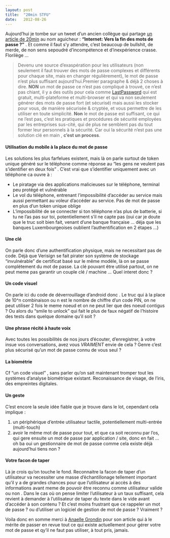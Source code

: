 ```yaml
---
layout:	post
title:	"20min STFU"
date:	2012-08-26
---
```


  Aujourd’hui je tombe sur un tweet d’un ancien collègue qui partage [un article de 20min](http://www.20minutes.fr/web/982383-internet-vers-fin-mots-passe) au nom aguicheur : **“Internet: Vers la fin des mots de passe ?”** . Et comme il faut s’y attendre, c’est beaucoup de bullshit, de merde, de non sens sepoudré d’incompétence et d’inexpérience crasse. Florilège …


> Devenu une source d’exaspération pour les utilisateurs (non seulement il faut trouver des mots de passe complexes et différents pour chaque site, mais en changer régulièrement), le mot de passe n’est plus suffisant aujourd’hui.Premier paragraphe & déjà 2 choses à dire. **NON** un mot de passe ce n’est pas compliqué à trouvé, ce n’est pas chiant, il y a des outils pour cela comme [LastPassword](http://laspass.com) qui est gratuit, multi-plateforme et multi-browser et qui va non seulement générer des mots de passe fort (et sécurisé) mais aussi les stocker pour vous, de manière sécurisée & cryptée, et vous permettre de les utiliser en toute simplicité. **Non** le mot de passe est suffisant, ce qui ne l’est pas, c’est les pratiques et procédures de sécurité employées par les entreprises sus-cité, qui de plus ne semblent pas du tout former leur personnels à la sécurité. Car oui la sécurité n’est pas une solution clé en main , **c’est un process**.

#### Utilisation du mobile à la place du mot de passe

Les solutions les plus farfelues existent, mais là on parle surtout de token unique généré sur le téléphone comme réponse au “les gens ne veulent pas s’identifier en deux fois” . C’est vrai que s’identifier uniquement avec un téléphone ca ouvre à :

* Le piratage via des applications malicieuses sur le téléphone, terminal peu protégé et vulnérable
* Le vol du téléphone, entrenant l’impossibilité d’accéder au service mais aussi permettant au voleur d’accéder au service. Pas de mot de passe en plus d’un token unique oblige
* L’impossibilité de se connecter si ton téléphone n’as plus de batterie, si tu ne l’as pas sur toi, potentiellement s’il ne capte pas (oui car je doute que le truc soit bien fait, venant d’une banque française … déja que les banques Luxembourgeoises oublient l’authentification en 2 étapes …)
#### Une clé

On parle donc d’une authentification physique, mais ne necessitant pas de code. Déjà que Verisign se fait pirater son système de stockage “invulnérable” de certificat basé sur le même modèle, là on se passe complétement du mot de passe. La clé pouvant être utilisé partout, on ne peut meme pas garantir un couple clé / machine … Quel interet donc ?

#### Un code visuel

On parle ici du code de déverrouillage d’android donc . Le truc qui à la place de 10^n combinaison ou n est le nombre de chiffre d’un code PIN, on ne peut utiliser 2 fois le meme noeud et on ne peut lier que des noeud contigus ? Ou alors du “smile to unlock” qui fait le plus de faux négatif de l’histoire des tests dans quelque domaine qu’il soit ?

#### Une phrase récité à haute voix

Avec toutes les possibilités de nos jours d’écouter, d’enregistrer, à votre insue vos conversations, avez vous *VRAIMENT* envie de cela ? Genre c’est plus sécurisé qu’un mot de passe connu de vous seul ?

#### La biométrie

Cf “un code visuel” , sans parler qu’on sait maintenant tromper tout les systèmes d’analyse biométrique existant. Reconaissance de visage, de l’iris, des empreintes digitales.

#### Un geste

C’est encore la seule idée fiable que je trouve dans le lot, cependant cela implique :

1. un périphérique d’entrée utilisateur tactile, potentiellement multi-entrée (multi-touch)
2. avoir le même mot de passe pour tout, et que ca soit reconnu par l’os, qui gere ensuite un mot de passe par application / site, donc en fait … oh ba oui un gestionnaire de mot de passe comme cela existe déjà aujourd’hui tiens non ?
#### Votre facon de taper

Là je crois qu’on touche le fond. Reconnaitre la facon de taper d’un utilisateur va necessiter une masse d’échantillonage tellement important qu’il y a de grandes chances pour que l’utilisateur ai accès à des informations avant meme de pouvoir être reconnu comme utilisateur valide ou non . Dans le cas où on pense limiter l’utilisateur à un taux suffisant, cela revient à demander à l’utilisateur de taper du texte dans le vide avant d’accéder à son contenu ? Et c’est moins frustrant que ce rappeler un mot de passe ? ou d’utiliser un logiciel de gestion de mot de passe ? Vraiment ?

Voila donc en somme merci à [Anaelle Grondin](http://www.anaelle-grondin.com) pour son article qui à le mérite de passer en revue tout ce qui existe actuellement pour gérer votre mot de passe et qy’il ne faut pas utiliser, à tout pris, jamais.

  